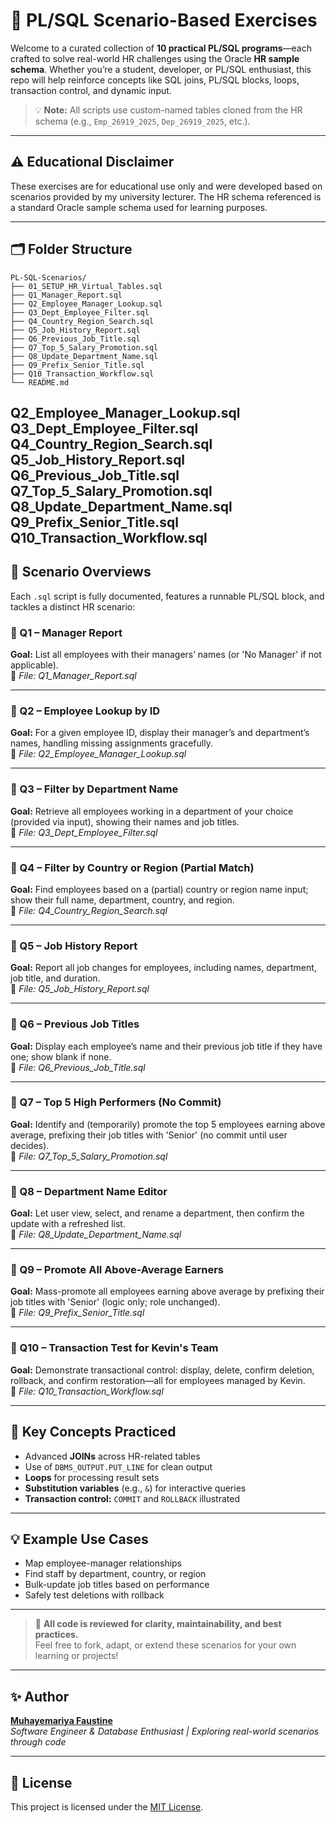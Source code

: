# 🚀 PL/SQL Scenario-Based Exercises

Welcome to a curated collection of **10 practical PL/SQL programs**—each crafted to solve real-world HR challenges using the Oracle **HR sample schema**. Whether you’re a student, developer, or PL/SQL enthusiast, this repo will help reinforce concepts like SQL joins, PL/SQL blocks, loops, transaction control, and dynamic input.

> 💡 **Note:** All scripts use custom-named tables cloned from the HR schema (e.g., `Emp_26919_2025`, `Dep_26919_2025`, etc.).

---

## ⚠️ Educational Disclaimer

These exercises are for educational use only and were developed based on scenarios provided by my university lecturer. The HR schema referenced is a standard Oracle sample schema used for learning purposes.

---

## 🗂️ Folder Structure

```
PL-SQL-Scenarios/
├── 01_SETUP_HR_Virtual_Tables.sql
├── Q1_Manager_Report.sql
├── Q2_Employee_Manager_Lookup.sql
├── Q3_Dept_Employee_Filter.sql
├── Q4_Country_Region_Search.sql
├── Q5_Job_History_Report.sql
├── Q6_Previous_Job_Title.sql
├── Q7_Top_5_Salary_Promotion.sql
├── Q8_Update_Department_Name.sql
├── Q9_Prefix_Senior_Title.sql
├── Q10_Transaction_Workflow.sql
└── README.md
```
Q2_Employee_Manager_Lookup.sql
Q3_Dept_Employee_Filter.sql
Q4_Country_Region_Search.sql
Q5_Job_History_Report.sql
Q6_Previous_Job_Title.sql
Q7_Top_5_Salary_Promotion.sql
Q8_Update_Department_Name.sql
Q9_Prefix_Senior_Title.sql
Q10_Transaction_Workflow.sql
---

## 🧩 Scenario Overviews

Each `.sql` script is fully documented, features a runnable PL/SQL block, and tackles a distinct HR scenario:

### 🔹 Q1 – Manager Report
**Goal:** List all employees with their managers’ names (or 'No Manager' if not applicable).  
📄 _File: Q1_Manager_Report.sql_

---

### 🔹 Q2 – Employee Lookup by ID
**Goal:** For a given employee ID, display their manager’s and department’s names, handling missing assignments gracefully.  
📄 _File: Q2_Employee_Manager_Lookup.sql_

---

### 🔹 Q3 – Filter by Department Name
**Goal:** Retrieve all employees working in a department of your choice (provided via input), showing their names and job titles.  
📄 _File: Q3_Dept_Employee_Filter.sql_

---

### 🔹 Q4 – Filter by Country or Region (Partial Match)
**Goal:** Find employees based on a (partial) country or region name input; show their full name, department, country, and region.  
📄 _File: Q4_Country_Region_Search.sql_

---

### 🔹 Q5 – Job History Report
**Goal:** Report all job changes for employees, including names, department, job title, and duration.  
📄 _File: Q5_Job_History_Report.sql_

---

### 🔹 Q6 – Previous Job Titles
**Goal:** Display each employee’s name and their previous job title if they have one; show blank if none.  
📄 _File: Q6_Previous_Job_Title.sql_

---

### 🔹 Q7 – Top 5 High Performers (No Commit)
**Goal:** Identify and (temporarily) promote the top 5 employees earning above average, prefixing their job titles with 'Senior' (no commit until user decides).  
📄 _File: Q7_Top_5_Salary_Promotion.sql_

---

### 🔹 Q8 – Department Name Editor
**Goal:** Let user view, select, and rename a department, then confirm the update with a refreshed list.  
📄 _File: Q8_Update_Department_Name.sql_

---

### 🔹 Q9 – Promote All Above-Average Earners
**Goal:** Mass-promote all employees earning above average by prefixing their job titles with 'Senior' (logic only; role unchanged).  
📄 _File: Q9_Prefix_Senior_Title.sql_

---

### 🔹 Q10 – Transaction Test for Kevin's Team
**Goal:** Demonstrate transactional control: display, delete, confirm deletion, rollback, and confirm restoration—all for employees managed by Kevin.  
📄 _File: Q10_Transaction_Workflow.sql_

---

## 🎯 Key Concepts Practiced

- Advanced **JOINs** across HR-related tables
- Use of `DBMS_OUTPUT.PUT_LINE` for clean output
- **Loops** for processing result sets
- **Substitution variables** (e.g., `&`) for interactive queries
- **Transaction control:** `COMMIT` and `ROLLBACK` illustrated

---

## 💡 Example Use Cases

- Map employee-manager relationships
- Find staff by department, country, or region
- Bulk-update job titles based on performance
- Safely test deletions with rollback

---

> 📝 **All code is reviewed for clarity, maintainability, and best practices.**  
> Feel free to fork, adapt, or extend these scenarios for your own learning or projects!

---

## ✨ Author

**[Muhayemariya Faustine](https://github.com/faustine-van)**  
_Software Engineer & Database Enthusiast | Exploring real-world scenarios through code_  

---

## 📜 License

This project is licensed under the [MIT License](LICENSE).